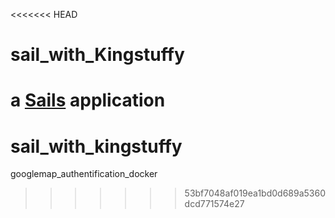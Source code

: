 <<<<<<< HEAD
# sail_with_Kingstuffy

a [Sails](http://sailsjs.org) application
=======
# sail_with_kingstuffy
googlemap_authentification_docker
>>>>>>> 53bf7048af019ea1bd0d689a5360dcd771574e27
